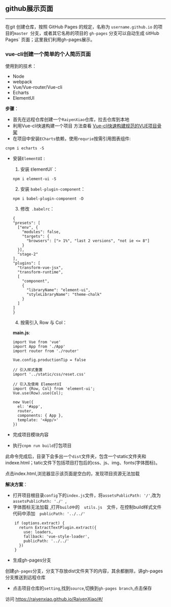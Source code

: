 ## github展示页面

-------

在git 创建仓库，按照 GitHub Pages 的规定，名称为 `username.github.io` 的项目的`master `分支，或者其它名称的项目的 `gh-pages` 分支可以自动生成 `G`itHub Pages` 页面；这里我们利用gh-pages展示。

### vue-cli创建一个简单的个人简历页面
使用到的技术：
- Node
- webpack
- Vue/Vue-router/Vue-cli
- Echarts
- ElementUI

**步骤**：
- 首先在远程仓库创建一个`RaiyenXiao`仓库，拉去仓库到本地
- 利用Vue-cli快速构建一个项目 方法查看 [Vue-cli快速构建规范的VUE项目骨架](http://maxiang.info/client_zh)
- 在项目中安装`ECharts`依赖，使用`requrie`按需引用图表组件:
```
cnpm i echarts -S
```
- 安装`ElementUI` :
  1. 安装 `E`lementUI`：
  ```
  npm i element-ui -S
  ```
  2. 安装 `babel-plugin-component`：
  ```
  npm i babel-plugin-component -D
  ```
  3. 修改` .babelrc`：
  ```
  {
  "presets": [
    ["env", {
      "modules": false,
      "targets": {
        "browsers": ["> 1%", "last 2 versions", "not ie <= 8"]
      }
    }],
    "stage-2"
  ],
  "plugins": [
    "transform-vue-jsx", 
    "transform-runtime",
    [
      "component",
      {
        "libraryName": "element-ui",
        "styleLibraryName": "theme-chalk"
      }
    ]
  ]
  }
  ```
  4. 按需引入 Row 与 Col：

  **main.js**:
  ```
  import Vue from 'vue'
  import App from './App'
  import router from './router'
  
  Vue.config.productionTip = false
  
  // 引入样式重置
  import '../static/css/reset.css'
  
  // 引入及使用 ElementUI
  import {Row, Col} from 'element-ui';
  Vue.use(Row).use(Col);
  
  new Vue({
    el: '#app',
    router,
    components: { App },
    template: '<App/>'
  })
  ```
- 完成项目模块内容
- 执行`cnpm run build`打包项目

此命令完成后，目录下会多出一个`dist`文件夹，包含一个static文件夹和indexe.html；tatic文件下包括项目打包后的css、js、img、fonts(字体图标)。

点击index.html,浏览器显示该页面是空白的，发现项目资源无法加载

**解决方案**：
- 打开项目根目录`config`下的`index.js`文件，将`assetsPublicPath: '/'`,改为`assetsPublicPath: './'
`,
- 字体图标无法加载 ,打开`build中`的　`utils.js`　文件，在控制build样式文件代码中添加　`publicPath: '../../' `

```
    if (options.extract) {
      return ExtractTextPlugin.extract({
        use: loaders,
        fallback: 'vue-style-loader',
        publicPath: '../../'
      })
    }
```
- 生成gh-pages分支

创建`gh-pages`分支，分支下存放dist文件夹下的内容，其余都删除，讲gh-pages分支推送到远程仓库

- 点击项目仓库的`setting`,找到`source`,切换到`gh-pages branch`,点击保存

访问 https://raiyenxiao.github.io/RaiyenXiao/#/  
